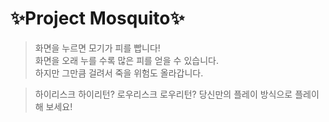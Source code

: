 
✨Project Mosquito✨
=====================
> 화면을 누르면 모기가 피를 빱니다!  
> 화면을 오래 누를 수록 많은 피를 얻을 수 있습니다.  
> 하지만 그만큼 걸려서 죽을 위험도 올라갑니다.  

> 하이리스크 하이리턴? 로우리스크 로우리턴?
> 당신만의 플레이 방식으로 플레이 해 보세요!
